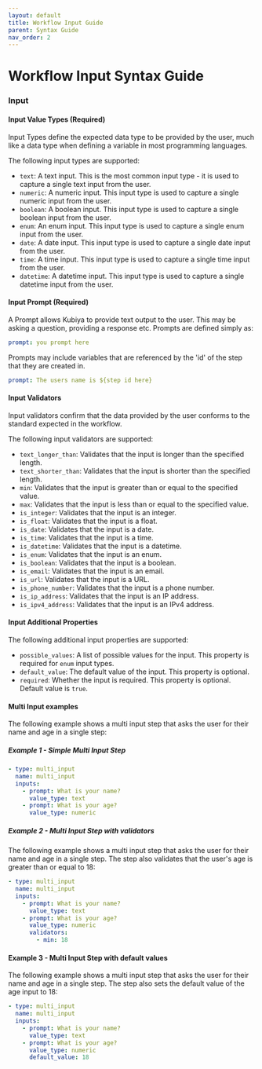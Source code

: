 ```yaml
---
layout: default
title: Workflow Input Guide
parent: Syntax Guide
nav_order: 2
---
```

# Workflow Input Syntax Guide

### Input

#### Input Value Types (Required)

Input Types define the expected data type to be provided by the user, much like a data type when defining a variable in most programming languages.

The following input types are supported:

* `text`: A text input. This is the most common input type - it is used to capture a single text input from the user.
* `numeric`: A numeric input. This input type is used to capture a single numeric input from the user.
* `boolean`: A boolean input. This input type is used to capture a single boolean input from the user.
* `enum`: An enum input. This input type is used to capture a single enum input from the user.
* `date`: A date input. This input type is used to capture a single date input from the user.
* `time`: A time input. This input type is used to capture a single time input from the user.
* `datetime`: A datetime input. This input type is used to capture a single datetime input from the user.

#### Input Prompt (Required)

A Prompt allows Kubiya to provide text output to the user.  This may be asking a question, providing a response etc.  Prompts are defined simply as:

```yaml
prompt: you prompt here
```

Prompts may include variables that are referenced by the 'id' of the step that they are created in.  

```yaml
prompt: The users name is ${step id here}
```

#### Input Validators

Input validators confirm that the data provided by the user conforms to the standard expected in the workflow.

The following input validators are supported:

* `text_longer_than`: Validates that the input is longer than the specified length.
* `text_shorter_than`: Validates that the input is shorter than the specified length.
* `min`: Validates that the input is greater than or equal to the specified value.
* `max`: Validates that the input is less than or equal to the specified value.
* `is_integer`: Validates that the input is an integer.
* `is_float`: Validates that the input is a float.
* `is_date`: Validates that the input is a date.
* `is_time`: Validates that the input is a time.
* `is_datetime`: Validates that the input is a datetime.
* `is_enum`: Validates that the input is an enum.
* `is_boolean`: Validates that the input is a boolean.
* `is_email`: Validates that the input is an email.
* `is_url`: Validates that the input is a URL.
* `is_phone_number`: Validates that the input is a phone number.
* `is_ip_address`: Validates that the input is an IP address.
* `is_ipv4_address`: Validates that the input is an IPv4 address.

#### Input Additional Properties

The following additional input properties are supported:

* `possible_values`: A list of possible values for the input. This property is required for `enum` input types.
* `default_value`: The default value of the input. This property is optional.
* `required`: Whether the input is required. This property is optional. Default value is `true`.

#### Multi Input examples ####
The following example shows a multi input step that asks the user for their name and age in a single step:

##### Example 1 - Simple Multi Input Step #####
```yaml
- type: multi_input
  name: multi_input
  inputs:
    - prompt: What is your name?
      value_type: text
    - prompt: What is your age?
      value_type: numeric
```

##### Example 2 - Multi Input Step with validators #####

The following example shows a multi input step that asks the user for their name and age in a single step. The step also validates that the user's age is greater than or equal to 18:

```yaml
- type: multi_input
  name: multi_input
  inputs:
    - prompt: What is your name?
      value_type: text
    - prompt: What is your age?
      value_type: numeric
      validators:
        - min: 18
```


#### Example 3 - Multi Input Step with default values #####

The following example shows a multi input step that asks the user for their name and age in a single step. The step also sets the default value of the age input to 18:

```yaml
- type: multi_input
  name: multi_input
  inputs:
    - prompt: What is your name?
      value_type: text
    - prompt: What is your age?
      value_type: numeric
      default_value: 18
```